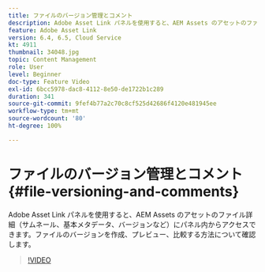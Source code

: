 ```yaml
---
title: ファイルのバージョン管理とコメント
description: Adobe Asset Link パネルを使用すると、AEM Assets のアセットのファイル詳細（サムネール、基本メタデータ、バージョンなど）にパネル内からアクセスできます。ファイルのバージョンを作成、プレビュー、比較する方法について確認します。
feature: Adobe Asset Link
version: 6.4, 6.5, Cloud Service
kt: 4911
thumbnail: 34048.jpg
topic: Content Management
role: User
level: Beginner
doc-type: Feature Video
exl-id: 6bcc5978-dac8-4112-8e50-de1722b1c289
duration: 341
source-git-commit: 9fef4b77a2c70c8cf525d42686f4120e481945ee
workflow-type: tm+mt
source-wordcount: '80'
ht-degree: 100%

---
```


# ファイルのバージョン管理とコメント{#file-versioning-and-comments}

Adobe Asset Link パネルを使用すると、AEM Assets のアセットのファイル詳細（サムネール、基本メタデータ、バージョンなど）にパネル内からアクセスできます。ファイルのバージョンを作成、プレビュー、比較する方法について確認します。

>[!VIDEO](https://video.tv.adobe.com/v/34048?quality=12&learn=on)
